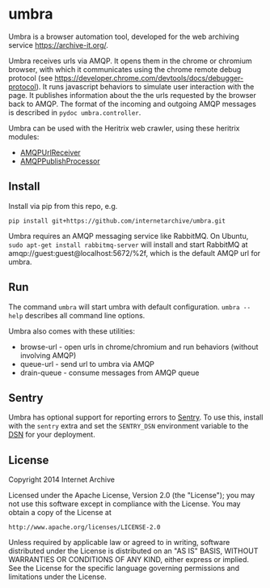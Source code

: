 umbra
=====
Umbra is a browser automation tool, developed for the web archiving service
https://archive-it.org/. 

Umbra receives urls via AMQP. It opens them in the chrome or chromium browser,
with which it communicates using the chrome remote debug protocol (see
https://developer.chrome.com/devtools/docs/debugger-protocol). It runs
javascript behaviors to simulate user interaction with the page. It publishes
information about the the urls requested by the browser back to AMQP. The
format of the incoming and outgoing AMQP messages is described in `pydoc
umbra.controller`.

Umbra can be used with the Heritrix web crawler, using these heritrix modules:
* [AMQPUrlReceiver](https://github.com/internetarchive/heritrix3/blob/master/contrib/src/main/java/org/archive/crawler/frontier/AMQPUrlReceiver.java)
* [AMQPPublishProcessor](https://github.com/internetarchive/heritrix3/blob/master/contrib/src/main/java/org/archive/modules/AMQPPublishProcessor.java)

Install
------
Install via pip from this repo, e.g.

    pip install git+https://github.com/internetarchive/umbra.git

Umbra requires an AMQP messaging service like RabbitMQ. On Ubuntu,
`sudo apt-get install rabbitmq-server` will install and start RabbitMQ at amqp://guest:guest@localhost:5672/%2f, which is the default AMQP url for umbra.

Run
---
The command `umbra` will start umbra with default configuration. `umbra --help`
describes all command line options.

Umbra also comes with these utilities:
* browse-url - open urls in chrome/chromium and run behaviors (without involving AMQP)
* queue-url - send url to umbra via AMQP
* drain-queue - consume messages from AMQP queue

Sentry
------
Umbra has optional support for reporting errors to [Sentry](https://sentry.io/welcome/). To use this, install with the `sentry` extra and set the `SENTRY_DSN` environment variable to the [DSN](https://docs.sentry.io/concepts/key-terms/dsn-explainer/) for your deployment.

License
-------

Copyright 2014 Internet Archive

Licensed under the Apache License, Version 2.0 (the "License");
you may not use this software except in compliance with the License.
You may obtain a copy of the License at

    http://www.apache.org/licenses/LICENSE-2.0

Unless required by applicable law or agreed to in writing, software
distributed under the License is distributed on an "AS IS" BASIS,
WITHOUT WARRANTIES OR CONDITIONS OF ANY KIND, either express or implied.
See the License for the specific language governing permissions and
limitations under the License.

